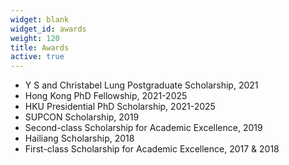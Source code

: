 ```yaml
---
widget: blank
widget_id: awards
weight: 120
title: Awards
active: true
---
```



* Y S and Christabel Lung Postgraduate Scholarship, 2021
* Hong Kong PhD Fellowship, 2021-2025
* HKU Presidential PhD Scholarship, 2021-2025
* SUPCON Scholarship, 2019
* Second-class Scholarship for Academic Excellence, 2019
* Hailiang Scholarship, 2018
* First-class Scholarship for Academic Excellence, 2017 & 2018
